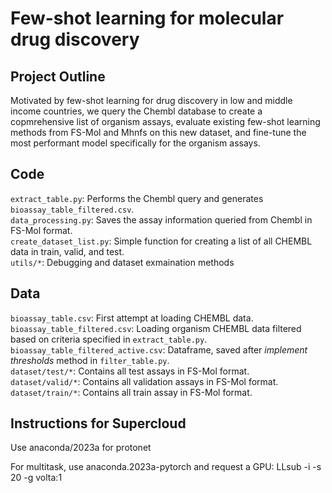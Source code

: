 # Few-shot learning for molecular drug discovery

## Project Outline
<p> Motivated by few-shot learning for drug discovery in low and middle income countries, we query the Chembl database to create a copmrehensive list of organism assays, evaluate existing few-shot learning methods from FS-Mol and Mhnfs on this new dataset, and fine-tune the most performant model specifically for the organism assays.
</p>

## Code
`extract_table.py`: Performs the Chembl query and generates `bioassay_table_filtered.csv`.<br>
`data_processing.py`: Saves the assay information queried from Chembl in FS-Mol format.<br>
`create_dataset_list.py`: Simple function for creating a list of all CHEMBL data in train, valid, and test.<br>
`utils/*`: Debugging and dataset exmaination methods

## Data

`bioassay_table.csv`: First attempt at loading CHEMBL data.<br>
`bioassay_table_filtered.csv`: Loading organism CHEMBL data filtered based on criteria specified in `extract_table.py`.<br>
`bioassay_table_filtered_active.csv`: Dataframe, saved after *implement thresholds* method in `filter_table.py`.<br>
`dataset/test/*`: Contains all test assays in FS-Mol format. <br>
`dataset/valid/*`: Contains all validation assays in FS-Mol format. <br>
`dataset/train/*`: Contains all train assay in FS-Mol format. <br>

## Instructions for Supercloud

Use anaconda/2023a for protonet

For multitask, use anaconda.2023a-pytorch and request a GPU: LLsub -i -s 20 -g volta:1